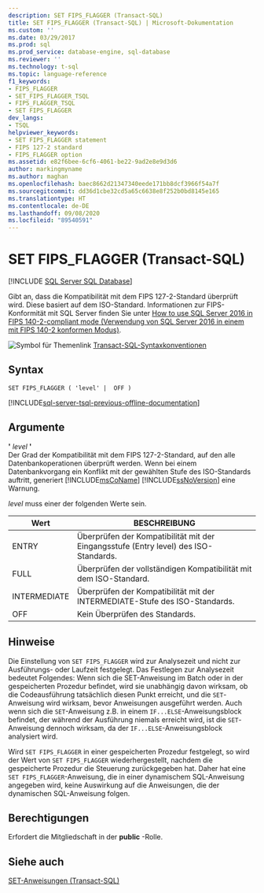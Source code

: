 ```yaml
---
description: SET FIPS_FLAGGER (Transact-SQL)
title: SET FIPS_FLAGGER (Transact-SQL) | Microsoft-Dokumentation
ms.custom: ''
ms.date: 03/29/2017
ms.prod: sql
ms.prod_service: database-engine, sql-database
ms.reviewer: ''
ms.technology: t-sql
ms.topic: language-reference
f1_keywords:
- FIPS_FLAGGER
- SET_FIPS_FLAGGER_TSQL
- FIPS_FLAGGER_TSQL
- SET FIPS_FLAGGER
dev_langs:
- TSQL
helpviewer_keywords:
- SET FIPS_FLAGGER statement
- FIPS 127-2 standard
- FIPS_FLAGGER option
ms.assetid: e82f6bee-6cf6-4061-be22-9ad2e8e9d3d6
author: markingmyname
ms.author: maghan
ms.openlocfilehash: baec8662d21347340eede171bb8dcf3966f54a7f
ms.sourcegitcommit: dd36d1cbe32cd5a65c6638e8f252b0bd8145e165
ms.translationtype: HT
ms.contentlocale: de-DE
ms.lasthandoff: 09/08/2020
ms.locfileid: "89540591"
---
```

# <a name="set-fips_flagger-transact-sql"></a>SET FIPS_FLAGGER (Transact-SQL)
[!INCLUDE [SQL Server SQL Database](../../includes/applies-to-version/sql-asdb.md)]

  Gibt an, dass die Kompatibilität mit dem FIPS 127-2-Standard überprüft wird. Diese basiert auf dem ISO-Standard. Informationen zur FIPS-Konformität mit SQL Server finden Sie unter [How to use SQL Server 2016 in FIPS 140-2-compliant mode (Verwendung von SQL Server 2016 in einem mit FIPS 140-2 konformen Modus)](https://support.microsoft.com/help/4014354/how-to-use-sql-server-2016-in-fips-140-2-compliant-mode). 
  
 ![Symbol für Themenlink](../../database-engine/configure-windows/media/topic-link.gif "Symbol für Themenlink") [Transact-SQL-Syntaxkonventionen](../../t-sql/language-elements/transact-sql-syntax-conventions-transact-sql.md)  
  
## <a name="syntax"></a>Syntax  
  
```syntaxsql
SET FIPS_FLAGGER ( 'level' |  OFF )  
```  
  
[!INCLUDE[sql-server-tsql-previous-offline-documentation](../../includes/sql-server-tsql-previous-offline-documentation.md)]

## <a name="arguments"></a>Argumente
 **'** *level* **'**  
 Der Grad der Kompatibilität mit dem FIPS 127-2-Standard, auf den alle Datenbankoperationen überprüft werden. Wenn bei einem Datenbankvorgang ein Konflikt mit der gewählten Stufe des ISO-Standards auftritt, generiert [!INCLUDE[msCoName](../../includes/msconame-md.md)] [!INCLUDE[ssNoVersion](../../includes/ssnoversion-md.md)] eine Warnung.  
  
 *level* muss einer der folgenden Werte sein.  
  
|Wert|BESCHREIBUNG|  
|-----------|-----------------|  
|ENTRY|Überprüfen der Kompatibilität mit der Eingangsstufe (Entry level) des ISO-Standards.|  
|FULL|Überprüfen der vollständigen Kompatibilität mit dem ISO-Standard.|  
|INTERMEDIATE|Überprüfen der Kompatibilität mit der INTERMEDIATE-Stufe des ISO-Standards.|  
|OFF|Kein Überprüfen des Standards.|  
  
## <a name="remarks"></a>Hinweise  
 Die Einstellung von `SET FIPS_FLAGGER` wird zur Analysezeit und nicht zur Ausführungs- oder Laufzeit festgelegt. Das Festlegen zur Analysezeit bedeutet Folgendes: Wenn sich die SET-Anweisung im Batch oder in der gespeicherten Prozedur befindet, wird sie unabhängig davon wirksam, ob die Codeausführung tatsächlich diesen Punkt erreicht, und die `SET`-Anweisung wird wirksam, bevor Anweisungen ausgeführt werden. Auch wenn sich die `SET`-Anweisung z.B. in einem `IF...ELSE`-Anweisungsblock befindet, der während der Ausführung niemals erreicht wird, ist die `SET`-Anweisung dennoch wirksam, da der `IF...ELSE`-Anweisungsblock analysiert wird.  
  
 Wird `SET FIPS_FLAGGER` in einer gespeicherten Prozedur festgelegt, so wird der Wert von `SET FIPS_FLAGGER` wiederhergestellt, nachdem die gespeicherte Prozedur die Steuerung zurückgegeben hat. Daher hat eine `SET FIPS_FLAGGER`-Anweisung, die in einer dynamischem SQL-Anweisung angegeben wird, keine Auswirkung auf die Anweisungen, die der dynamischen SQL-Anweisung folgen.  
  
## <a name="permissions"></a>Berechtigungen  
 Erfordert die Mitgliedschaft in der **public** -Rolle.  
  
## <a name="see-also"></a>Siehe auch  
 [SET-Anweisungen &#40;Transact-SQL&#41;](../../t-sql/statements/set-statements-transact-sql.md)  
  
  
